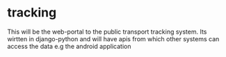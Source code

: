 tracking
========

This will be the web-portal to the public transport tracking system. Its wirtten in django-python and will have apis from which other systems can access the data e.g the android application
